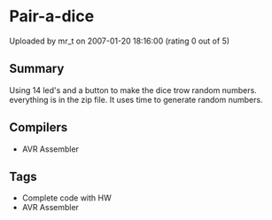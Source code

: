 # Pair-a-dice

Uploaded by mr_t on 2007-01-20 18:16:00 (rating 0 out of 5)

## Summary

Using 14 led's and a button to make the dice trow random numbers. everything is in the zip file. It uses time to generate random numbers.

## Compilers

- AVR Assembler

## Tags

- Complete code with HW
- AVR Assembler
